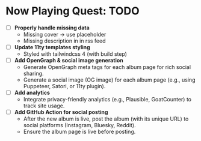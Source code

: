 # Now Playing Quest: TODO

- [ ] **Properly handle missing data**
  - Missing cover -> use placeholder
  - Missing description in in rss feed
- [ ] **Update 11ty templates styling**
  - Styled with tailwindcss 4 (with build step)
- [ ] **Add OpenGraph & social image generation**
  - Generate OpenGraph meta tags for each album page for rich social sharing.
  - Generate a social image (OG image) for each album page (e.g., using Puppeteer, Satori, or 11ty plugin).
- [ ] **Add analytics**
  - Integrate privacy-friendly analytics (e.g., Plausible, GoatCounter) to track site usage.
- [ ] **Add GitHub Action for social posting**
  - After the new album is live, post the album (with its unique URL) to social platforms (Instagram, Bluesky, Reddit).
  - Ensure the album page is live before posting.
